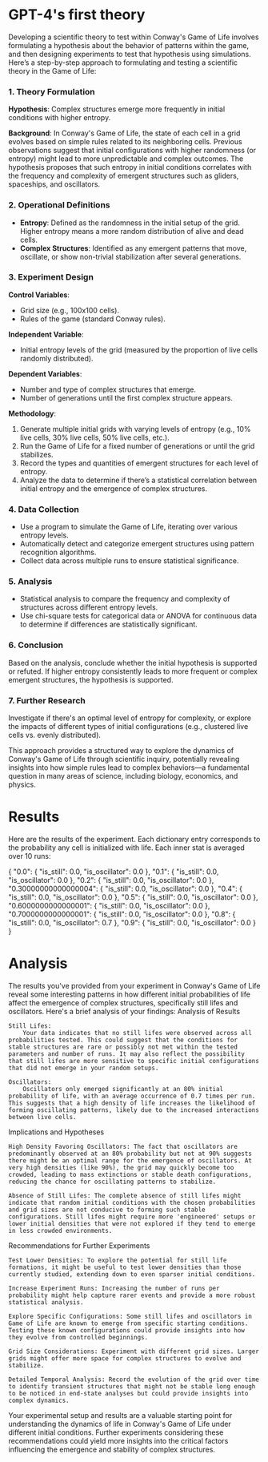 # GPT-4's first theory

Developing a scientific theory to test within Conway's Game of Life involves formulating a hypothesis about the behavior of patterns within the game, and then designing experiments to test that hypothesis using simulations. Here’s a step-by-step approach to formulating and testing a scientific theory in the Game of Life:

### 1. Theory Formulation
**Hypothesis**: Complex structures emerge more frequently in initial conditions with higher entropy.

**Background**: In Conway's Game of Life, the state of each cell in a grid evolves based on simple rules related to its neighboring cells. Previous observations suggest that initial configurations with higher randomness (or entropy) might lead to more unpredictable and complex outcomes. The hypothesis proposes that such entropy in initial conditions correlates with the frequency and complexity of emergent structures such as gliders, spaceships, and oscillators.

### 2. Operational Definitions
- **Entropy**: Defined as the randomness in the initial setup of the grid. Higher entropy means a more random distribution of alive and dead cells.
- **Complex Structures**: Identified as any emergent patterns that move, oscillate, or show non-trivial stabilization after several generations.

### 3. Experiment Design
**Control Variables**:
- Grid size (e.g., 100x100 cells).
- Rules of the game (standard Conway rules).

**Independent Variable**:
- Initial entropy levels of the grid (measured by the proportion of live cells randomly distributed).

**Dependent Variables**:
- Number and type of complex structures that emerge.
- Number of generations until the first complex structure appears.

**Methodology**:
1. Generate multiple initial grids with varying levels of entropy (e.g., 10% live cells, 30% live cells, 50% live cells, etc.).
2. Run the Game of Life for a fixed number of generations or until the grid stabilizes.
3. Record the types and quantities of emergent structures for each level of entropy.
4. Analyze the data to determine if there’s a statistical correlation between initial entropy and the emergence of complex structures.

### 4. Data Collection
- Use a program to simulate the Game of Life, iterating over various entropy levels.
- Automatically detect and categorize emergent structures using pattern recognition algorithms.
- Collect data across multiple runs to ensure statistical significance.

### 5. Analysis
- Statistical analysis to compare the frequency and complexity of structures across different entropy levels.
- Use chi-square tests for categorical data or ANOVA for continuous data to determine if differences are statistically significant.

### 6. Conclusion
Based on the analysis, conclude whether the initial hypothesis is supported or refuted. If higher entropy consistently leads to more frequent or complex emergent structures, the hypothesis is supported.

### 7. Further Research
Investigate if there's an optimal level of entropy for complexity, or explore the impacts of different types of initial configurations (e.g., clustered live cells vs. evenly distributed).

This approach provides a structured way to explore the dynamics of Conway's Game of Life through scientific inquiry, potentially revealing insights into how simple rules lead to complex behaviors—a fundamental question in many areas of science, including biology, economics, and physics.

# Results

Here are the results of the experiment. Each dictionary entry corresponds to the probability any cell is initialized with life. Each inner stat is averaged over 10 runs:

{
  "0.0": {
    "is_still": 0.0,
    "is_oscillator": 0.0
  },
  "0.1": {
    "is_still": 0.0,
    "is_oscillator": 0.0
  },
  "0.2": {
    "is_still": 0.0,
    "is_oscillator": 0.0
  },
  "0.30000000000000004": {
    "is_still": 0.0,
    "is_oscillator": 0.0
  },
  "0.4": {
    "is_still": 0.0,
    "is_oscillator": 0.0
  },
  "0.5": {
    "is_still": 0.0,
    "is_oscillator": 0.0
  },
  "0.6000000000000001": {
    "is_still": 0.0,
    "is_oscillator": 0.0
  },
  "0.7000000000000001": {
    "is_still": 0.0,
    "is_oscillator": 0.0
  },
  "0.8": {
    "is_still": 0.0,
    "is_oscillator": 0.7
  },
  "0.9": {
    "is_still": 0.0,
    "is_oscillator": 0.0
  }
}

# Analysis

The results you've provided from your experiment in Conway's Game of Life reveal some interesting patterns in how different initial probabilities of life affect the emergence of complex structures, specifically still lifes and oscillators. Here's a brief analysis of your findings:
Analysis of Results

    Still Lifes:
        Your data indicates that no still lifes were observed across all probabilities tested. This could suggest that the conditions for stable structures are rare or possibly not met within the tested parameters and number of runs. It may also reflect the possibility that still lifes are more sensitive to specific initial configurations that did not emerge in your random setups.

    Oscillators:
        Oscillators only emerged significantly at an 80% initial probability of life, with an average occurrence of 0.7 times per run. This suggests that a high density of life increases the likelihood of forming oscillating patterns, likely due to the increased interactions between live cells.

Implications and Hypotheses

    High Density Favoring Oscillators: The fact that oscillators are predominantly observed at an 80% probability but not at 90% suggests there might be an optimal range for the emergence of oscillators. At very high densities (like 90%), the grid may quickly become too crowded, leading to mass extinctions or stable death configurations, reducing the chance for oscillating patterns to stabilize.

    Absence of Still Lifes: The complete absence of still lifes might indicate that random initial conditions with the chosen probabilities and grid sizes are not conducive to forming such stable configurations. Still lifes might require more 'engineered' setups or lower initial densities that were not explored if they tend to emerge in less crowded environments.

Recommendations for Further Experiments

    Test Lower Densities: To explore the potential for still life formations, it might be useful to test lower densities than those currently studied, extending down to even sparser initial conditions.

    Increase Experiment Runs: Increasing the number of runs per probability might help capture rarer events and provide a more robust statistical analysis.

    Explore Specific Configurations: Some still lifes and oscillators in Game of Life are known to emerge from specific starting conditions. Testing these known configurations could provide insights into how they evolve from controlled beginnings.

    Grid Size Considerations: Experiment with different grid sizes. Larger grids might offer more space for complex structures to evolve and stabilize.

    Detailed Temporal Analysis: Record the evolution of the grid over time to identify transient structures that might not be stable long enough to be noticed in end-state analyses but could provide insights into complex dynamics.

Your experimental setup and results are a valuable starting point for understanding the dynamics of life in Conway's Game of Life under different initial conditions. Further experiments considering these recommendations could yield more insights into the critical factors influencing the emergence and stability of complex structures.